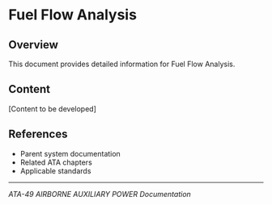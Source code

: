 # Fuel Flow Analysis

## Overview

This document provides detailed information for Fuel Flow Analysis.

## Content

[Content to be developed]

## References

- Parent system documentation
- Related ATA chapters
- Applicable standards

---

*ATA-49 AIRBORNE AUXILIARY POWER Documentation*
